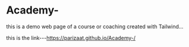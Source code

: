 # Academy-

this is a demo web page of a course or coaching created with Tailwind...

this is the link---https://parizaat.github.io/Academy-/

